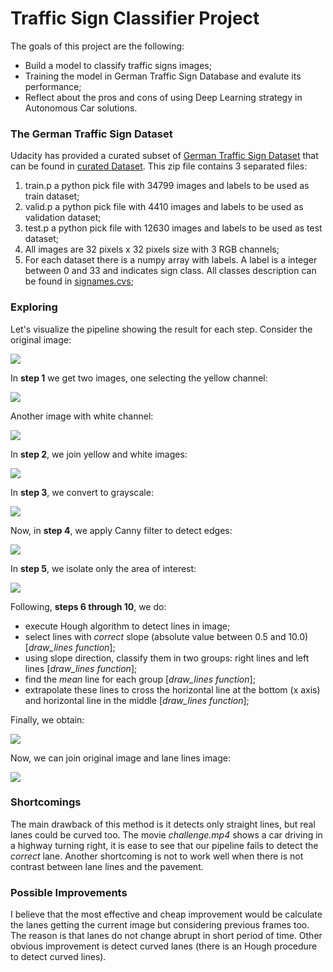 # **Traffic Sign Classifier Project**

The goals of this project are the following:
* Build a model to classify traffic signs images;
* Training the model in German Traffic Sign Database and evalute its performance;
* Reflect about the pros and cons of using Deep Learning strategy in Autonomous Car solutions.

### The German Traffic Sign Dataset

Udacity has provided a curated subset of [German Traffic Sign Dataset](http://benchmark.ini.rub.de/?section=gtsrb&subsection=dataset) that can be found in [curated Dataset](http://s3-us-west-1.amazonaws.com/udacity-selfdrivingcar/traffic-signs-data.zip). This zip file contains 3 separated files:
1. train.p a python pick file with 34799 images and labels to be used as train dataset;
2. valid.p a python pick file with 4410 images and labels to be used as validation dataset;
3. test.p a python pick file with 12630 images and labels to be used as test dataset;
4. All images are 32 pixels x 32 pixels size with 3 RGB channels;
5. For each dataset there is a numpy array with labels. A label is a integer between 0 and 33 and indicates sign class. All classes description can be found in [signames.cvs](signames.cvs);

### Exploring
Let's visualize the pipeline showing the result for each step. Consider the original image:

![](./report_images/original.png)

In **step 1** we get two images, one selecting the yellow channel:

![](./report_images/yellowchannel.png)

Another image with white channel:

![](./report_images/whitechannel.png)

In **step 2**, we join yellow and white images:

![](./report_images/joinwhiteandyellowchannel.png)

In **step 3**, we convert to grayscale:

![](./report_images/gray.png)

Now, in **step 4**, we apply Canny filter to detect edges:

![](./report_images/gray.png)

In **step 5**, we isolate only the area of interest:

![](./report_images/onlyregionofinterest.png)

Following, **steps 6 through 10**, we do:
- execute Hough algorithm to detect lines in image;
- select lines with *correct* slope (absolute value between 0.5 and 10.0) [*draw_lines function*];
- using slope direction, classify them in two groups: right lines and left lines [*draw_lines function*];
- find the *mean* line for each group [*draw_lines function*];
- extrapolate these lines to cross the horizontal line at the bottom (x axis) and horizontal line in the middle [*draw_lines function*];

Finally, we obtain:

![](./report_images/houghandrawlines.png)

Now, we can join original image and lane lines image:

![](./report_images/orignialpluslinesdetect.png)


### Shortcomings

The main drawback of this method is it detects only straight lines, but real lanes could be curved too. The movie *challenge.mp4* shows a car driving in a highway turning right, it is ease to see that our pipeline fails to detect the *correct* lane. Another shortcoming is not to work well when there is not contrast between lane lines and the pavement.

### Possible Improvements

I believe that the most effective and cheap improvement would be calculate the lanes getting the current image but considering previous frames too. The reason is that lanes do not change abrupt in short period of time.
Other obvious improvement is detect curved lanes (there is an Hough procedure to detect curved lines).
